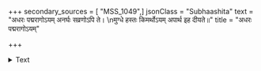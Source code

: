 +++
secondary_sources = [ "MSS_1049",]
jsonClass = "Subhaashita"
text = "अधरः पद्मरागोऽयम् अनर्घः सव्रणोऽपि ते।  \nमुग्धे हस्तः किमर्थोऽयम् अपार्थ इह दीयते॥"
title = "अधरः पद्मरागोऽयम्"

+++

<details><summary>Text</summary>

अधरः पद्मरागोऽयम् अनर्घः सव्रणोऽपि ते।  
मुग्धे हस्तः किमर्थोऽयम् अपार्थ इह दीयते॥
</details>
